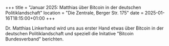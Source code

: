 +++
title = "Januar 2025: Matthias über Bitcoin in der deutschen Politiklandschaft"
location = "Die Zentrale, Berger Str. 175"
date = 2025-01-16T18:15:00+01:00
+++

Dr. Matthias Linkerhand wird uns aus erster Hand etwas über Bitcoin in der deutschen Politiklandschaft und speziell die Initative "Bitcoin Bundesverband" berichten.
